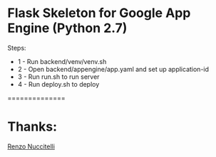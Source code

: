 Flask Skeleton for Google App Engine (Python 2.7)
===============

Steps:

* 1 - Run backend/venv/venv.sh
* 2 - Open backend/appengine/app.yaml and set up application-id
* 3 - Run run.sh to run server
* 4 - Run deploy.sh to deploy

==============

Thanks:
==============
[Renzo Nuccitelli](https://github.com/renzon)

